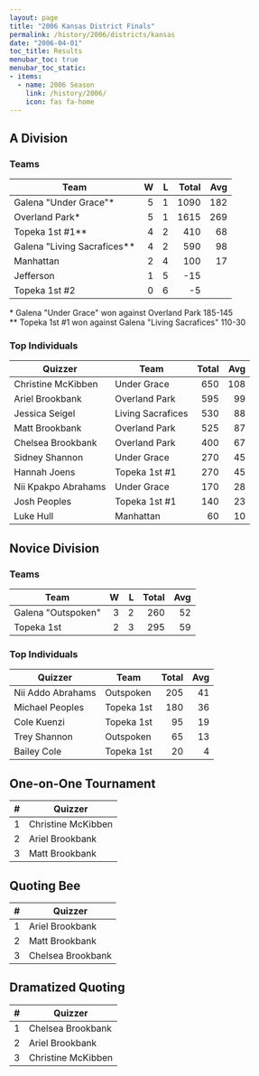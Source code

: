 ```yaml
---
layout: page
title: "2006 Kansas District Finals"
permalink: /history/2006/districts/kansas
date: "2006-04-01"
toc_title: Results
menubar_toc: true
menubar_toc_static:
- items:
  - name: 2006 Season
    link: /history/2006/
    icon: fas fa-home
---
```


## A Division

### Teams

| Team                        |    W |    L | Total |  Avg |
| --------------------------- | ---: | ---: | ----: | ---: |
| Galena "Under Grace"*       |    5 |    1 |  1090 |  182 |
| Overland Park*              |    5 |    1 |  1615 |  269 |
| Topeka 1st #1**             |    4 |    2 |   410 |   68 |
| Galena "Living Sacrafices** |    4 |    2 |   590 |   98 |
| Manhattan                   |    2 |    4 |   100 |   17 |
| Jefferson                   |    1 |    5 |   -15 |      |
| Topeka 1st #2               |    0 |    6 |    -5 |      |

\* Galena "Under Grace" won against Overland Park 185-145\
\*\* Topeka 1st #1 won against Galena "Living Sacrafices" 110-30

### Top Individuals

| Quizzer             | Team              | Total |  Avg |
| ------------------- | ----------------- | ----: | ---: |
| Christine McKibben  | Under Grace       |   650 |  108 |
| Ariel Brookbank     | Overland Park     |   595 |   99 |
| Jessica Seigel      | Living Sacrafices |   530 |   88 |
| Matt Brookbank      | Overland Park     |   525 |   87 |
| Chelsea Brookbank   | Overland Park     |   400 |   67 |
| Sidney Shannon      | Under Grace       |   270 |   45 |
| Hannah Joens        | Topeka 1st #1     |   270 |   45 |
| Nii Kpakpo Abrahams | Under Grace       |   170 |   28 |
| Josh Peoples        | Topeka 1st #1     |   140 |   23 |
| Luke Hull           | Manhattan         |    60 |   10 |

## Novice Division

### Teams

| Team               |    W |    L | Total |  Avg |
| ------------------ | ---: | ---: | ----: | ---: |
| Galena "Outspoken" |    3 |    2 |   260 |   52 |
| Topeka 1st         |    2 |    3 |   295 |   59 |

### Top Individuals

| Quizzer           | Team       | Total |  Avg |
| ----------------- | ---------- | ----: | ---: |
| Nii Addo Abrahams | Outspoken  |   205 |   41 |
| Michael Peoples   | Topeka 1st |   180 |   36 |
| Cole Kuenzi       | Topeka 1st |    95 |   19 |
| Trey Shannon      | Outspoken  |    65 |   13 |
| Bailey Cole       | Topeka 1st |    20 |    4 |

## One-on-One Tournament

|    # | Quizzer            |
| ---: | ------------------ |
|    1 | Christine McKibben |
|    2 | Ariel Brookbank    |
|    3 | Matt Brookbank     |

## Quoting Bee

|    # | Quizzer           |
| ---: | ----------------- |
|    1 | Ariel Brookbank   |
|    2 | Matt Brookbank    |
|    3 | Chelsea Brookbank |

## Dramatized Quoting

|    # | Quizzer            |
| ---: | ------------------ |
|    1 | Chelsea Brookbank  |
|    2 | Ariel Brookbank    |
|    3 | Christine McKibben |
